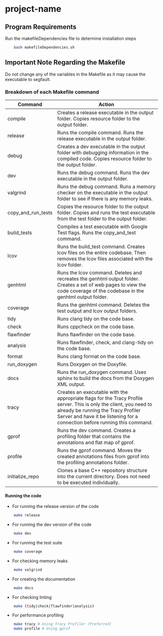 # project-name

## Program Requirements

Run the makefileDependencies file to determine installation steps

```bash
    bash makefileDependencies.sh
```

## Important Note Regarding the Makefile

Do not change any of the variables in the Makefile as it may cause the executable to segfault.

### Breakdown of each Makefile command

| Command                    | Action           |
| -------                    | -----------      |
| compile                    | Creates a release executable in the output folder. Copies resource folder to the output folder. |
| release                    | Runs the compile command. Runs the release executable in the output folder. |
| debug                      | Creates a dev executable in the output folder with debugging information in the compiled code. Copies resource folder to the output folder. |
| dev                        | Runs the debug command. Runs the dev executable in the output folder. |
| valgrind                   | Runs the debug command. Runs a memory checker on the executable in the output folder to see if there is any memory leaks. |
| copy_and_run_tests         | Copies the resource folder to the output folder. Copies and runs the test executable from the test folder to the output folder. |
| build_tests                | Compiles a test executable with Google Test flags. Runs the copy_and_test command. |
| lcov                       | Runs the build_test command. Creates lcov files on the entire codebase. Then removes the lcov files associated with the lcov folder. |
| genhtml                    | Runs the lcov command. Deletes and recreates the genhtml output folder. Creates a set of web pages to view the code coverage of the codebase in the genhtml output folder. |
| coverage                   | Runs the genhtml command. Deletes the test output and lcov output folders. |
| tidy                       | Runs clang tidy on the code base. |
| check                      | Runs cppcheck on the code base. |
| flawfinder                 | Runs flawfinder on the code base. |
| analysis                   | Runs flawfinder, check, and clang-tidy on the code base. |
| format                     | Runs clang format on the code base. |
| run_doxygen                | Runs Doxygen on the Doxyfile. |
| docs                       | Runs the run_doxygen command. Uses sphinx to build the docs from the Doxygen XML output. |
| tracy                      | Creates an executable with the appropriate flags for the Tracy Profile server. This is only the client, you need to already be running the Tracy Profiler Server and have it be listening for a connection before running this command. |
| gprof                      | Runs the dev command. Creates a profiling folder that contains the annotations and flat map of gprof.                    |
| profile                    | Runs the gprof command. Moves the created annotations files from gprof into the profiling annotations folder.                    |
| initialize_repo            | Clones a base C++ repository structure into the current directory. Does not need to be executed individually. |

#### Running the code

- For running the release version of the code

```bash
    make release
```

- For running the dev version of the code

```bash
    make dev
```

- For running the test suite

```bash
    make coverage
```

- For checking memory leaks

```bash
    make valgrind
```

- For creating the documentation

```bash
    make docs
```

- For checking linting

```bash
    make (tidy|check|flawfinder|analysis)
```

- For performance profiling

```bash
    make tracy # Using Tracy Profiler (Preferred)
    make profile # Using gprof
```
